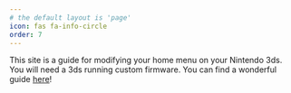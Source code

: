 ```yaml
---
# the default layout is 'page'
icon: fas fa-info-circle
order: 7
---
```



This site is a guide for modifying your home menu on your Nintendo 3ds. You will need a 3ds running custom firmware. You can find a wonderful guide [here](https://3ds.hacks.guide)!
